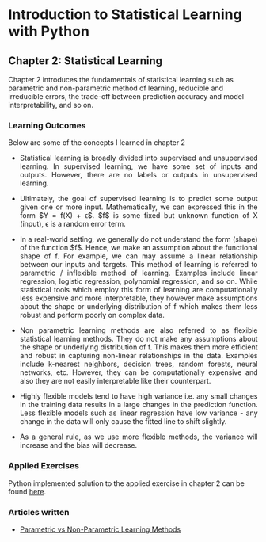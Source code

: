 # Introduction to Statistical Learning with Python
## Chapter 2: Statistical Learning 
Chapter 2 introduces the fundamentals of statistical learning such as parametric and non-parametric method of learning, reducible and irreducible errors, the trade-off between prediction accuracy and model interpretability, and so on.

### Learning Outcomes
Below are some of the concepts I learned in chapter 2
- <p align="justify">Statistical learning is broadly divided into supervised and unsupervised learning. In supervised learning, we have some set of inputs and outputs. However, there are no labels or outputs in unsupervised learning.</p>
- <p align="justify">Ultimately, the goal of supervised learning is to predict some output given one or more input. Mathematically, we can expressed this in the form $Y = f(X) + ϵ$. $f$ is some fixed but unknown function of X (input), ϵ is a random error term.</p> 
- <p align="justify">In a real-world setting, we generally do not understand the form (shape) of the function $f$. Hence, we make an assumption about the functional shape of f. For example, we can may assume a linear relationship between our inputs and targets. This method of learning is referred to parametric / inflexible method of learning. Examples include linear regression, logistic regression, polynomial regression, and so on. While statistical tools which employ this form of learning are computationally less expensive and more interpretable, they however make assumptions about the shape or underlying distribution of f which makes them less robust and perform poorly on complex data. </p>
- <p align="justify">Non parametric learning methods are also referred to as flexible statistical learning methods. They do not make any assumptions about the shape or underlying distribution of f. This makes them more efficient and robust in capturing non-linear relationships in the data. Examples include k-nearest neighbors, decision trees, random forests, neural networks, etc. However, they can be computationally expensive and also they are not easily interpretable like their counterpart.</p>
- <p align="justify">Highly flexible models tend to have high variance i.e. any small changes in the training data results in a large changes in the prediction function. Less flexible models such as linear regression have low variance - any change in the data will only cause the fitted line to shift slightly.</p>
- <p align="justify">As a general rule, as we use more flexible methods, the variance will increase and the bias will decrease.</p>

### Applied Exercises
Python implemented solution to the applied exercise in chapter 2 can be found [here](https://github.com/Oyebamiji-Micheal/Introduction-to-Statistical-Learning-with-Python/tree/main/chapter-2).

### Articles written
- [Parametric vs Non-Parametric Learning Methods](https://medium.com/@oyebamijimicheal10/parametric-vs-non-parametric-statistical-learning-methods-a03f45431619)